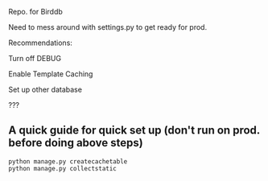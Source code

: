 Repo. for Birddb

Need to mess around with settings.py to get ready for prod.

Recommendations:

Turn off DEBUG

Enable Template Caching

Set up other database

???

## A quick guide for quick set up (don't run on prod. before doing above steps)

```
python manage.py createcachetable
python manage.py collectstatic
```
